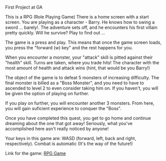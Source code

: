 First Project at GA

This is a RPG (Role Playing Game)
There is a home screen with a start screen.  You are playing as a character - Barry.  He knows how to swing a sword ... barely!.  The adventure sets off, and he encounters his first villain pretty quickly.  Will he survive?  Play to find out ...

The game is a press and play.  This means that once the game screen loads, you press the "forward (w) key" and the rest happens for you.

When you encounter a monster, your "attack" skill is pitted against their "health" skill.  Turns are taken, where you trade hits!  The character with the most amount of health and attack wins (hint, that would be you Barry!)

The object of the game is to defeat 5 monsters of increasing difficulty.  The final monster is billed as a "Boss Monster", and you need to have to ascended to level 2 to even consider taking him on.  If you haven't, you will be given the option of playing on further.

If you play on further, you will encounter another 3 monsters.  From here, you will gain suficient experience to conquer the "Boss".

Once you have completed this quest, you get to go home and continue dreaming about the one that got away!  Seriously, what you've accomplished here asn't really noticed by anyone!

Your keys in this game are:  WASD (forward, left, back and right, respectively).  Combat is automatic (It's the way of the future!)

Link for the game:
[RPG Game](http://seapyp.github.io/GA-First-Project/firstProjectV1/)

